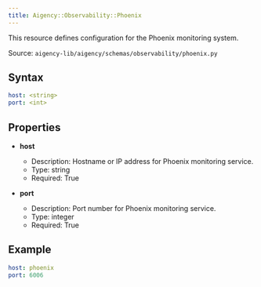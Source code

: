 ```yaml
---
title: Aigency::Observability::Phoenix
---
```


This resource defines configuration for the Phoenix monitoring system.

Source: `aigency-lib/aigency/schemas/observability/phoenix.py`

## Syntax
```yaml
host: <string>
port: <int>
```

## Properties
- **host**
  - Description: Hostname or IP address for Phoenix monitoring service.
  - Type: string
  - Required: True

- **port**
  - Description: Port number for Phoenix monitoring service.
  - Type: integer
  - Required: True

## Example
```yaml
host: phoenix
port: 6006
```
